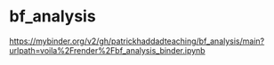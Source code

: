 # bf_analysis


https://mybinder.org/v2/gh/patrickhaddadteaching/bf_analysis/main?urlpath=voila%2Frender%2Fbf_analysis_binder.ipynb
